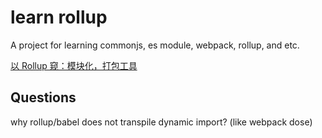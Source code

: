 # learn rollup

A project for learning commonjs, es module, webpack, rollup, and etc.

[以 Rollup 窥：模块化，打包工具](./doc/rollup.md)

## Questions

why rollup/babel does not transpile dynamic import? (like webpack dose)